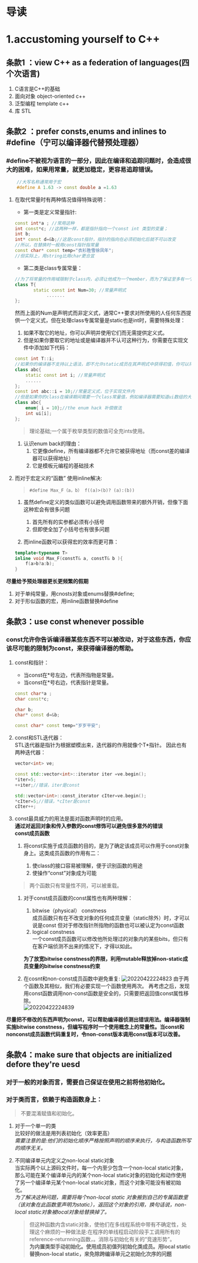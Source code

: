# 导读



# 1.accustoming yourself to C++
## 条款1 ：view C++ as a federation of languages(四个次语言)  
1. C语言是C++的基础
2. 面向对象  object-oriented c++
3. 泛型编程  template c++
4. 库    STL
## 条款2 ：prefer consts,enums and inlines to #define（宁可以编译器代替预处理器）
### #define不被视为语言的一部分，因此在编译和追踪问题时，会造成很大的困难，如果用常量，就更加稳定，更容易追踪错误。
```c++
	//大写名称通常用于宏
	#define A 1.63 -> const double a =1.63
```
1. 在取代常量时有两种情况值得特殊说明：      
	- 第一类是定义常量指针:
    ```C++
	const int*a ; //常用这种
	int const*c; //这两种一样，都是指针指向一个const int 类型的变量；
	int b;
	int* const d=&b;//这是const指针，指针的指向在必须初始化后就不可以改变
	//所以，在替换时一般用const指针指常量
	const char* const temp="衣衫胜雪徐凤年"; 
	//但实际上，用string比用char更合宜
    ```
	- 第二类是class专属常量：
	```C++
    //为了将常量的作用域限制于class内，必须让他成为一个member，而为了保证至多有一个实体要把他定义为static成员   
	class T{
	       static const int Num=30; //常量声明式
	            .......
	};
    ```
	然而上面的Num是声明式而非定义式，通常C++要求对所使用的人任何东西提供一个定义式，但在处理class专属常量是static也是int时，需要特殊处理：  
	1. 如果不取它的地址，你可以声明并使用它们而无需提供定义式。
	2. 但是如果你要取它的地址或是编译器并不认可这种行为，你需要在实现文件中添加如下代码：
    ```C++
	const int T::i;
	//如果你的编译器不支持以上语法，即不允许static成员在其声明式中获得初值，你可以将初值放在定义式内。
	class abc{
	    static const int i; //常量声明式
	    ......
	};
	const int abc::i = 10;//常量定义式，位于实现文件内
	//但是如果你的class在编译期间需要一个class常量值，例如编译器需要知道ui数组的大小。这时你可以使用enum来弥补。
	class abc{                  
	    enum{ i = 10};//the enum hack 补偿做法
	    int ui[i];
	};
    ```
    >理论基础;一个属于枚举类型的数值可全充ints使用。    

	1. 认识enum back的理由：  
	    1. 它更像define，所有编译器都不允许它被获得地址（而const差的编译器可以获得地址）
	    2. 它是模板元编程的基础技术  
    
2. 而对于宏定义的“函数” 使用inline解决:  
    >`#define Max_F（a，b） f((a)>(b)? (a):(b))`  
	1. 虽然define定义的类似函数可以避免调用函数带来的额外开销，但像下面这种宏会有很多问题
      
        1. 首先所有的实参都必须有小括号
        2. 但即使全加了小括号也有很多问题  
	2. 而inline函数可以获得宏的效率而更可靠：  
    ```C++
	template<typename T>
	inline void Max_F(constT& a, constT& b ){
	    f(a>b?a:b);
	}
    ```
**尽量给予预处理器更长更频繁的假期**  
1. 对于单纯常量，用cnosts对象或enums替换#define;
2. 对于形似函数的宏，用inline函数替换#define
## 条款3：use const whenever possible   
### const允许你告诉编译器某些东西不可以被改动，对于这些东西，你应该尽可能的限制为const，来获得编译器的帮助。
1. const和指针：
	- 当const在*号左边，代表所指物是常量。
	- 当const在*号右边，代表指针是常量。
	```C++
	const char*a ; 
	char const*c; 
	
	char b;
	char* const d=&b;
	
	const char* const temp="岁岁平安"; 
	```
2. const和STL迭代器：  
	STL迭代器是指针为根据塑模出来，迭代器的作用就像个T*指针。
	因此也有两种迭代器：
    ```C++
	vector<int> ve;
	
	const std::vector<int>::iterator iter =ve.begin();
	*iter=5;
	++iter;//错误，iter是const
	
	std::vector<int>::const_iterator cIter=ve.begin();
	*cIter=5;//错误，*cIter是const
	cIter++;
    ```
3. const最具威力的用法是面对函数声明时的应用。  
	**通过对返回对象和传入参数的const修饰可以避免很多意外的错误**    
**const成员函数**  
   1. 将const实施于成员函数的目的，是为了确定该成员可以作用于const对象身上。这类成员函数的作用有二：  

      	1. 使class的接口容易被理解，便于识别函数的用途
      	2. 使操作“const”对象成为可能
	>两个函数只有常量性不同，可以被重载。

  	1. 对于const成员函数的const属性也有两种理解：
		1. bitwise（physical） constness  
			成员函数只有在不改变对象的任何成员变量（static除外）时，才可以说是const
			但对于修改指针所指物的函数也可以被认定为const函数
		2. logical constness  
			一个const成员函数可以修改他所处理过的对象内的某些bits，但只有在客户端侦测不出来的情况下，才得以如此。  

		**为了放宽bitwise constness的界限，利用mutable释放掉non-static成员变量的bitwise constness约束**

     1. 在cosnt和non-const成员函数中避免重复:
		![20220422224823](https://raw.githubusercontent.com/GWrety/Ima/master/images/20220422224823.png)
		由于两个函数及其相似，我们有必要实现一个函数使用两次。
		再考虑之后，发现用const函数调用non-const函数是安全的，只需要把返回值const属性移除。  
		![20220422224839](https://raw.githubusercontent.com/GWrety/Ima/master/images/20220422224839.png)  

**尽量把不修改的东西声明为const，可以帮助编译器侦测出错误用法。编译器强制实施bitwise constness，但编写程序时一个使用概念上的常量性。当const和nonconst成员函数代码重复时，令non-const版本调用const版本可以改善。**
## 条款4：make sure that objects are initialized defore they're uesd
### 对于一般的对象而言，需要自己保证在使用之前将他初始化。
### 对于类而言，依赖于构造函数身上：
>不要混淆赋值和初始化。
1. 对于一个单一的类   
   	比较好的做法是用列表初始化（效率更高）    
	*需要注意的是:他们的初始化顺序严格按照声明的顺序来执行，与构造函数所写的顺序无关。*
2. 不同编译单元内定义之non-local static对象  
   	当实际两个以上源码文件时，每一个内至少包含一个non-local static对象，那么可能在某个编译单元内的某个non-local static对象的初始化和动作使用了另一个编译单元某个non-local static对象，而这个对象可能没有被初始化。    
	*为了解决这种问题，需要将每个non-local static 对象搬到自己的专属函数里（该对象在此函数里声明为static），返回这个对象的引用，换句话说，non-local static对象被local对象给替换掉了。*  

	>但这种函数内含static对象，使他们在多线程系统中带有不确定性，处理这个麻烦的一种做法是:在程序的单线程启动阶段手工调用所有的reference-returnning函数，。消除与初始化有关的“竞速形势”。  
**为内置类型手动初始化。使用成员初值列初始化类成员。用local static替换non-local static，来免除跨编译单元之初始化次序的问题**
